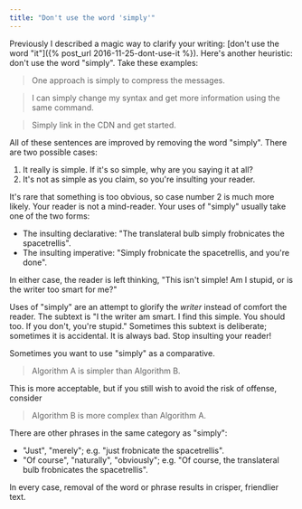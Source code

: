 ```yaml
---
title: "Don't use the word 'simply'"
---
```


Previously I described a magic way to clarify your writing: [don't use the word "it"]({% post_url 2016-11-25-dont-use-it %}). Here's another heuristic: don't use the word "simply". Take these examples:

> One approach is simply to compress the messages.

> I can simply change my syntax and get more information using the same command.

> Simply link in the CDN and get started.

All of these sentences are improved by removing the word "simply". There are two possible cases:

1. It really is simple. If it's so simple, why are you saying it at all?
2. It's not as simple as you claim, so you're insulting your reader.

It's rare that something is too obvious, so case number 2 is much more likely. Your reader is not a mind-reader. Your uses of "simply" usually take one of the two forms:

* The insulting declarative: "The translateral bulb simply frobnicates the spacetrellis".
* The insulting imperative: "Simply frobnicate the spacetrellis, and you're done".

In either case, the reader is left thinking, "This isn't simple! Am I stupid, or is the writer too smart for me?"

Uses of "simply" are an attempt to glorify the _writer_ instead of comfort the reader. The subtext is "I the writer am smart. I find this simple. You should too. If you don't, you're stupid." Sometimes this subtext is deliberate; sometimes it is accidental. It is always bad. Stop insulting your reader!

Sometimes you want to use "simply" as a comparative.

> Algorithm A is simpler than Algorithm B.

This is more acceptable, but if you still wish to avoid the risk of offense, consider

> Algorithm B is more complex than Algorithm A.

There are other phrases in the same category as "simply":

* "Just", "merely"; e.g. "just frobnicate the spacetrellis".
* "Of course", "naturally", "obviously"; e.g. "Of course, the translateral bulb frobnicates the spacetrellis".

In every case, removal of the word or phrase results in crisper, friendlier text.
